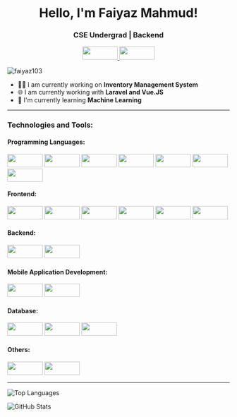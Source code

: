 <h1 align="center"> Hello, I'm Faiyaz Mahmud! </h1>
<h3 align="center"> CSE Undergrad | Backend </h3>

<p align="center">
  <a href="https://www.linkedin.com/in/faiyaz-mahmud27" target="_blank">
    <img src="https://img.shields.io/badge/LinkedIn-0A66C2?style=flat&logo=linkedin&logoColor=white" width="80" height="30"/>
  </a>
  <a href="https://faiyazmahmud.netlify.app" target="_blank">
    <img src="https://img.shields.io/badge/Portfolio-000000?style=flat&logo=globe&logoColor=white" width="80" height="30"/>
  </a>
</p>

<p align="left">
  <img src="https://komarev.com/ghpvc/?username=faiyaz103&label=Profile%20views&color=0e75b6&style=flat" alt="faiyaz103" />
</p>

- 👨‍💻 I am currently working on **Inventory Management System**
- 🌐 I am currently working with **Laravel and Vue.JS**
- 🌱 I'm currently learning **Machine Learning**

---

### Technologies and Tools:

#### **Programming Languages:**
<p align="left">
  <img src="https://img.shields.io/badge/C-00599C?style=for-the-badge&logoColor=white" width="80" height="30"/>
  <img src="https://img.shields.io/badge/C++-00599C?style=for-the-badge&logo=cplusplus&logoColor=white" width="80" height="30"/>
  <img src="https://img.shields.io/badge/Python-3776AB?style=for-the-badge&logo=python&logoColor=white" width="80" height="30"/>
  <img src="https://img.shields.io/badge/Java-007396?style=for-the-badge&logo=java&logoColor=white" width="80" height="30"/>
  <img src="https://img.shields.io/badge/JavaScript-F7DF1E?style=for-the-badge&logo=javascript&logoColor=black" width="80" height="30"/>
  <img src="https://img.shields.io/badge/PHP-777BB4?style=for-the-badge&logo=php&logoColor=white" width="80" height="30"/>
  <img src="https://img.shields.io/badge/Swift-F05138?style=for-the-badge&logo=swift&logoColor=white" width="80" height="30"/>
</p>

#### **Frontend:**
<p align="left">
  <img src="https://img.shields.io/badge/HTML-E34F26?style=for-the-badge&logo=html5&logoColor=white" width="80" height="30"/>
  <img src="https://img.shields.io/badge/CSS-1572B6?style=for-the-badge&logo=css3&logoColor=white" width="80" height="30"/>
  <img src="https://img.shields.io/badge/Tailwind_CSS-38B2AC?style=for-the-badge&logo=tailwind-css&logoColor=white" width="80" height="30"/>
  <img src="https://img.shields.io/badge/Bootstrap-563D7C?style=for-the-badge&logo=bootstrap&logoColor=white" width="80" height="30"/>
  <img src="https://img.shields.io/badge/React-61DAFB?style=for-the-badge&logo=react&logoColor=black" width="80" height="30"/>
  <img src="https://img.shields.io/badge/Vue.js-4FC08D?style=for-the-badge&logo=vue.js&logoColor=white" width="80" height="30"/>
</p>

#### **Backend:**
<p align="left">
  <img src="https://img.shields.io/badge/Laravel-F55247?style=for-the-badge&logo=laravel&logoColor=white" width="80" height="30"/>
  <img src="https://img.shields.io/badge/NestJS-E0234E?style=for-the-badge&logo=nestjs&logoColor=white" width="80" height="30"/>
</p>

#### **Mobile Application Development:**
<p align="left">
  <img src="https://img.shields.io/badge/Java-007396?style=for-the-badge&logo=java&logoColor=white" width="80" height="30"/>
  <img src="https://img.shields.io/badge/SwiftUI-FA7343?style=for-the-badge&logo=swift&logoColor=white" width="80" height="30"/>
</p>

#### **Database:**
<p align="left">
  <img src="https://img.shields.io/badge/MySQL-4479A1?style=for-the-badge&logo=mysql&logoColor=white" width="80" height="30"/>
  <img src="https://img.shields.io/badge/MongoDB-47A248?style=for-the-badge&logo=mongodb&logoColor=white" width="80" height="30"/>
  <img src="https://img.shields.io/badge/Firebase-FFCA28?style=for-the-badge&logo=firebase&logoColor=black" width="80" height="30"/>
</p>

#### **Others:**
<p align="left">
  <img src="https://img.shields.io/badge/Git-F05032?style=for-the-badge&logo=git&logoColor=white" width="80" height="30"/>
  <img src="https://img.shields.io/badge/Shell_Script-4EAA25?style=for-the-badge&logo=gnu-bash&logoColor=white" width="80" height="30"/>
</>

---

![Top Languages](https://github-readme-stats.vercel.app/api/top-langs/?username=faiyaz103&layout=compact&theme=tokyonight)

![GitHub Stats](https://github-readme-stats.vercel.app/api?username=faiyaz103&show_icons=true&theme=radical)

